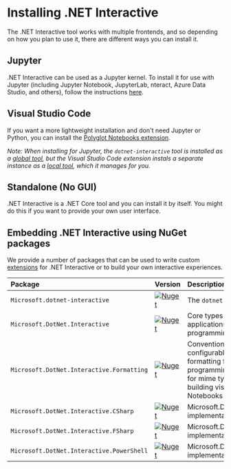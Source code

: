 # Installing .NET Interactive

The .NET Interactive tool works with multiple frontends, and so depending on how you plan to use it, there are different ways you can install it.

## Jupyter

.NET Interactive can be used as a Jupyter kernel. To install it for use with Jupyter (including Jupyter Notebook, JupyterLab, nteract, Azure Data Studio, and others), follow the instructions [here](NotebookswithJupyter.md). 

## Visual Studio Code

If you want a more lightweight installation and don't need Jupyter or Python, you can install the [Polyglot Notebooks extension](https://marketplace.visualstudio.com/items?itemName=ms-dotnettools.dotnet-interactive-vscode). 

*Note: When installing for Jupyter, the `dotnet-interactive` tool is installed as a [global tool](https://docs.microsoft.com/en-us/dotnet/core/tools/global-tools#install-a-global-tool), but the Visual Studio Code extension instals a separate instance as a [local tool](https://docs.microsoft.com/en-us/dotnet/core/tools/global-tools#install-a-local-tool), which it manages for you.*

## Standalone (No GUI)

.NET Interactive is a .NET Core tool and you can install it by itself. You might do this if you want to provide your own user interface.

## Embedding .NET Interactive using NuGet packages

We provide a number of packages that can be used to write custom [extensions](./docs/extending-dotnet-interactive.md) for .NET Interactive or to build your own interactive experiences.

Package                                    | Version                                                                                                                                                         | Description
:------------------------------------------|-----------------------------------------------------------------------------------------------------------------------------------------------------------------|:------------
`Microsoft.dotnet-interactive`             | [![Nuget](https://img.shields.io/nuget/v/Microsoft.dotnet-interactive.svg)](https://www.nuget.org/packages/Microsoft.dotnet-interactive)                        | The `dotnet-interactive` global tool
`Microsoft.DotNet.Interactive`             | [![Nuget](https://img.shields.io/nuget/v/Microsoft.DotNet.Interactive.svg)](https://www.nuget.org/packages/Microsoft.DotNet.Interactive)                        | Core types for building applications providing interactive programming for .NET.
`Microsoft.DotNet.Interactive.Formatting`  | [![Nuget](https://img.shields.io/nuget/v/Microsoft.DotNet.Interactive.Formatting.svg)](https://www.nuget.org/packages/Microsoft.DotNet.Interactive.Formatting)  | Convention-based and highly configurable .NET object formatting for interactive programming, including support for mime types suitable for building visualizations for Jupyter Notebooks and web browsers.
`Microsoft.DotNet.Interactive.CSharp`      | [![Nuget](https://img.shields.io/nuget/v/Microsoft.DotNet.Interactive.CSharp.svg)](https://www.nuget.org/packages/Microsoft.DotNet.Interactive.CSharp)          | Microsoft.DotNet.Interactive.Kernel implementation for C#
`Microsoft.DotNet.Interactive.FSharp`      | [![Nuget](https://img.shields.io/nuget/v/Microsoft.DotNet.Interactive.FSharp.svg)](https://www.nuget.org/packages/Microsoft.DotNet.Interactive.FSharp)          | Microsoft.DotNet.Interactive.Kernel implementation for F#
`Microsoft.DotNet.Interactive.PowerShell`      | [![Nuget](https://img.shields.io/nuget/v/Microsoft.DotNet.Interactive.PowerShell.svg)](https://www.nuget.org/packages/Microsoft.DotNet.Interactive.FSharp)          | Microsoft.DotNet.Interactive.Kernel implementation for PowerShell
